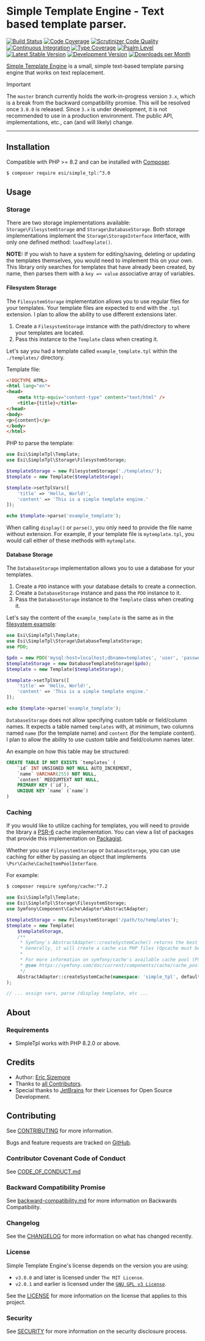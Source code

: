 # Simple Template Engine - Text based template parser.

[![Build Status](https://scrutinizer-ci.com/g/ericsizemore/simple_tpl/badges/build.png?b=master)](https://scrutinizer-ci.com/g/ericsizemore/simple_tpl/build-status/master)
[![Code Coverage](https://scrutinizer-ci.com/g/ericsizemore/simple_tpl/badges/coverage.png?b=master)](https://scrutinizer-ci.com/g/ericsizemore/simple_tpl/?branch=master)
[![Scrutinizer Code Quality](https://scrutinizer-ci.com/g/ericsizemore/simple_tpl/badges/quality-score.png?b=master)](https://scrutinizer-ci.com/g/ericsizemore/simple_tpl/?branch=master)
[![Continuous Integration](https://github.com/ericsizemore/mimey/actions/workflows/continuous-integration.yml/badge.svg)](https://github.com/ericsizemore/mimey/actions/workflows/continuous-integration.yml)
[![Type Coverage](https://shepherd.dev/github/ericsizemore/simple_tpl/coverage.svg)](https://shepherd.dev/github/ericsizemore/simple_tpl)
[![Psalm Level](https://shepherd.dev/github/ericsizemore/simple_tpl/level.svg)](https://shepherd.dev/github/ericsizemore/simple_tpl)
[![Latest Stable Version](https://img.shields.io/packagist/v/esi/simple_tpl.svg?label=stable)](https://packagist.org/packages/esi/simple_tpl)
[![Development Version](https://img.shields.io/badge/dynamic/yaml?url=https%3A%2F%2Fgithub.com%2Fericsizemore%2Fsimple_tpl%2Fraw%2Fmaster%2Fcomposer.json&query=%24%5B'extra'%5D%5B'branch-alias'%5D%5B'dev-master'%5D&label=unstable&color=%23ff4c00)](https://github.com/ericsizemore/simple_tpl/tree/master)
[![Downloads per Month](https://img.shields.io/packagist/dm/esi/simple_tpl.svg)](https://packagist.org/packages/esi/simple_tpl)
<!-- Remove until 3.x release
[![License](https://img.shields.io/packagist/l/esi/simple_tpl.svg)](https://packagist.org/packages/esi/simple_tpl)
-->

[Simple Template Engine](http://github.com/ericsizemore/simple_tpl/) is a small, simple text-based template parsing engine that works on text replacement.

> [!IMPORTANT]
> The `master` branch currently holds the work-in-progress version `3.x`, which is a break from the backward compatibility promise.
> This will be resolved once `3.0.0` is released. Since `3.x` is under development, it is not recommended to use in a production environment.
> The public API, implementations, etc., can (and will likely) change.

---

## Installation

Compatible with PHP >= 8.2 and can be installed with [Composer](https://getcomposer.org).

```bash
$ composer require esi/simple_tpl:^3.0
```

## Usage

### Storage

There are two storage implementations available: `Storage\FilesystemStorage` and `Storage\DatabaseStorage`.
Both storage implementations implement the `Storage\StorageInterface` interface, with only one defined method: `loadTemplate()`.

**NOTE:** If you wish to have a system for editing/saving, deleting or updating the templates themselves, you would need to implement this on your own.
This library only searches for templates that have already been created, by name, then parses them with a `key => value` associative array of variables.

#### Filesystem Storage

The `FilesystemStorage` implementation allows you to use regular files for your templates.
Your template files are expected to end with the `.tpl` extension. I plan to allow the ability to use different extensions later.

1. Create a `FilesystemStorage` instance with the path/directory to where your templates are located.
2. Pass this instance to the `Template` class when creating it.

Let's say you had a template called `example_template.tpl` within the `./templates/` directory.

Template file:
```html
<!DOCTYPE HTML>
<html lang="en">
<head>
    <meta http-equiv="content-type" content="text/html" />
    <title>{title}</title>
</head>
<body>
<p>{content}</p>
</body>
</html>
```

PHP to parse the template:
```php
use Esi\SimpleTpl\Template;
use Esi\SimpleTpl\Storage\FilesystemStorage;

$templateStorage = new FilesystemStorage('./templates/');
$template = new Template($templateStorage);

$template->setTplVars([
    'title' => 'Hello, World!',
    'content' => 'This is a simple template engine.'
]);

echo $template->parse('example_template');
```

When calling `display()` or `parse()`, you only need to provide the file name without extension.
For example, if your template file is `mytemplate.tpl`, you would call either of these methods with `mytemplate`.

#### Database Storage

The `DatabaseStorage` implementation allows you to use a database for your templates.

1. Create a `PDO` instance with your database details to create a connection.
2. Create a `DatabaseStorage` instance and pass the `PDO` instance to it.
3. Pass the `DatabaseStorage` instance to the `Template` class when creating it.

Let's say the content of the `example_template` is the same as in the [filesystem example](#filesystem-storage):

```php
use Esi\SimpleTpl\Template;
use Esi\SimpleTpl\Storage\DatabaseTemplateStorage;
use PDO;

$pdo = new PDO('mysql:host=localhost;dbname=templates', 'user', 'password');
$templateStorage = new DatabaseTemplateStorage($pdo);
$template = new Template($templateStorage);

$template->setTplVars([
    'title' => 'Hello, World!',
    'content' => 'This is a simple template engine.'
]);

echo $template->parse('example_template');
```

`DatabaseStorage` does not allow specifying custom table or field/column names. It expects a table named `templates` with, at minimum, two columns
named `name` (for the template name) and `content` (for the template content). I plan to allow the ability to use custom table and field/column names later.

An example on how this table may be structured:

```sql
CREATE TABLE IF NOT EXISTS `templates` (
    `id` INT UNSIGNED NOT NULL AUTO_INCREMENT,
    `name` VARCHAR(255) NOT NULL,
    `content` MEDIUMTEXT NOT NULL,
    PRIMARY KEY (`id`),
    UNIQUE KEY `name` (`name`)
)
```

### Caching

If you would like to utilize caching for templates, you will need to provide the library a [PSR-6](https://www.php-fig.org/psr/psr-6/) cache implementation.
You can view a list of packages that provide this implementation on [Packagist](https://packagist.org/providers/psr/cache-implementation).

Whether you use `FilesystemStorage` or `DatabaseStorage`, you can use caching for either by passing an object that implements `\Psr\Cache\CacheItemPoolInterface`.

For example:

```bash
$ composer require symfony/cache:^7.2 
```

```php
use Esi\SimpleTpl\Template;
use Esi\SimpleTpl\Storage\FilesystemStorage;
use Symfony\Component\Cache\Adapter\AbstractAdapter;

$templateStorage = new FilesystemStorage('/path/to/templates');
$template = new Template(
    $templateStorage,
    /**
     * Symfony's AbstractAdapter::createSystemCache() returns the best possible adapter that your runtime supports.
     * Generally, it will create a cache via PHP files (Opcache must be enabled via opcache.enable in php.ini), and chain that with APCu if your system supports it.
     *
     * For more information on symfony/cache's available cache pool (PSR-6) adapters:
     * @see https://symfony.com/doc/current/components/cache/cache_pools.html 
     */
    AbstractAdapter::createSystemCache(namespace: 'simple_tpl', defaultLifetime: 300, version: '', directory: sys_get_temp_dir())
);

// ... assign vars, parse /display template, etc ...
```

## About

### Requirements

- SimpleTpl works with PHP 8.2.0 or above.

## Credits

- Author: [Eric Sizemore](https://github.com/ericsizemore)
- Thanks to [all Contributors](https://github.com/ericsizemore/simple_tpl/contributors).
- Special thanks to [JetBrains](https://www.jetbrains.com/?from=esi-simpple-tpl) for their Licenses for Open Source Development.

## Contributing

See [CONTRIBUTING](./CONTRIBUTING.md) for more information.

Bugs and feature requests are tracked on [GitHub](https://github.com/ericsizemore/simple_tpl/issues).

### Contributor Covenant Code of Conduct

See [CODE_OF_CONDUCT.md](./CODE_OF_CONDUCT.md)

### Backward Compatibility Promise

See [backward-compatibility.md](./backward-compatibility.md) for more information on Backwards Compatibility.

### Changelog

See the [CHANGELOG](./CHANGELOG.md) for more information on what has changed recently.

### License

Simple Template Engine's license depends on the version you are using:

* `v3.0.0` and later is licensed under `The MIT License`.
* `v2.0.1` and earlier is licensed under the [`GNU GPL v3 License`](https://github.com/ericsizemore/simple_tpl/blob/2.x/LICENSE).

See the [LICENSE](./LICENSE.md) for more information on the license that applies to this project.

### Security

See [SECURITY](./SECURITY.md) for more information on the security disclosure process.
